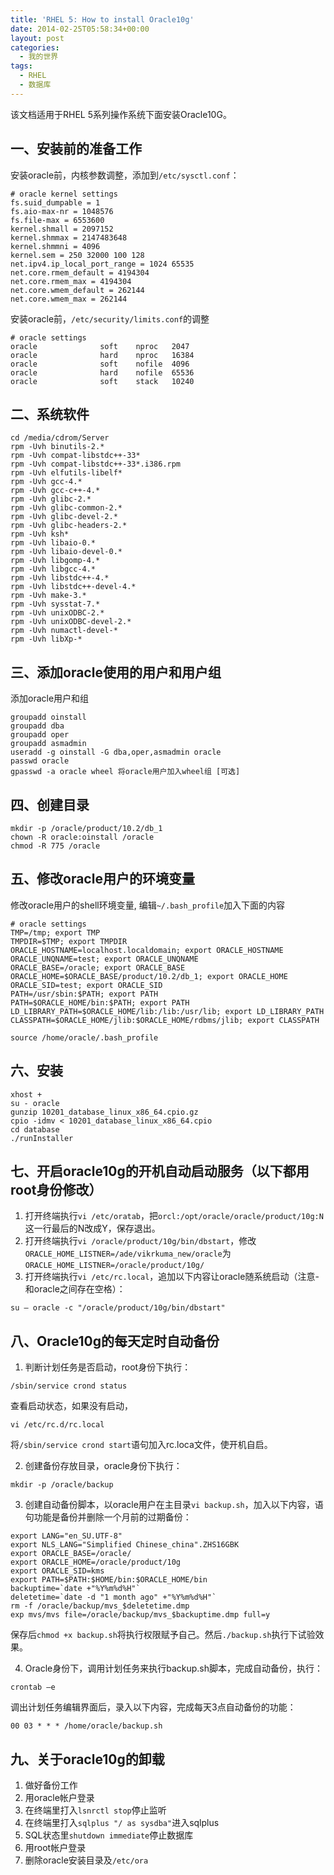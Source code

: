 ```yaml
---
title: 'RHEL 5: How to install Oracle10g'
date: 2014-02-25T05:58:34+00:00
layout: post
categories:
  - 我的世界
tags:
  - RHEL
  - 数据库
---
```

该文档适用于RHEL 5系列操作系统下面安装Oracle10G。

## 一、安装前的准备工作

安装oracle前，内核参数调整，添加到`/etc/sysctl.conf`：
```
# oracle kernel settings
fs.suid_dumpable = 1
fs.aio-max-nr = 1048576
fs.file-max = 6553600
kernel.shmall = 2097152
kernel.shmmax = 2147483648
kernel.shmmni = 4096
kernel.sem = 250 32000 100 128
net.ipv4.ip_local_port_range = 1024 65535
net.core.rmem_default = 4194304
net.core.rmem_max = 4194304
net.core.wmem_default = 262144
net.core.wmem_max = 262144
```
<!--more-->
安装oracle前，`/etc/security/limits.conf`的调整
```
# oracle settings
oracle              soft    nproc   2047
oracle              hard    nproc   16384
oracle              soft    nofile  4096
oracle              hard    nofile  65536
oracle              soft    stack   10240
```

## 二、系统软件
```
cd /media/cdrom/Server
rpm -Uvh binutils-2.*
rpm -Uvh compat-libstdc++-33*
rpm -Uvh compat-libstdc++-33*.i386.rpm
rpm -Uvh elfutils-libelf*
rpm -Uvh gcc-4.*
rpm -Uvh gcc-c++-4.*
rpm -Uvh glibc-2.*
rpm -Uvh glibc-common-2.*
rpm -Uvh glibc-devel-2.*
rpm -Uvh glibc-headers-2.*
rpm -Uvh ksh*
rpm -Uvh libaio-0.*
rpm -Uvh libaio-devel-0.*
rpm -Uvh libgomp-4.*
rpm -Uvh libgcc-4.*
rpm -Uvh libstdc++-4.*
rpm -Uvh libstdc++-devel-4.*
rpm -Uvh make-3.*
rpm -Uvh sysstat-7.*
rpm -Uvh unixODBC-2.*
rpm -Uvh unixODBC-devel-2.*
rpm -Uvh numactl-devel-*
rpm -Uvh libXp-*
```

## 三、添加oracle使用的用户和用户组

添加oracle用户和组
```
groupadd oinstall
groupadd dba
groupadd oper
groupadd asmadmin
useradd -g oinstall -G dba,oper,asmadmin oracle
passwd oracle
gpasswd -a oracle wheel 将oracle用户加入wheel组 [可选]
```

## 四、创建目录
```
mkdir -p /oracle/product/10.2/db_1
chown -R oracle:oinstall /oracle
chmod -R 775 /oracle
```

## 五、修改oracle用户的环境变量

修改oracle用户的shell环境变量, 编辑`~/.bash_profile`加入下面的内容
```
# oracle settings
TMP=/tmp; export TMP
TMPDIR=$TMP; export TMPDIR
ORACLE_HOSTNAME=localhost.localdomain; export ORACLE_HOSTNAME
ORACLE_UNQNAME=test; export ORACLE_UNQNAME
ORACLE_BASE=/oracle; export ORACLE_BASE
ORACLE_HOME=$ORACLE_BASE/product/10.2/db_1; export ORACLE_HOME
ORACLE_SID=test; export ORACLE_SID
PATH=/usr/sbin:$PATH; export PATH
PATH=$ORACLE_HOME/bin:$PATH; export PATH
LD_LIBRARY_PATH=$ORACLE_HOME/lib:/lib:/usr/lib; export LD_LIBRARY_PATH
CLASSPATH=$ORACLE_HOME/jlib:$ORACLE_HOME/rdbms/jlib; export CLASSPATH
```

```
source /home/oracle/.bash_profile
```

## 六、安装
```
xhost +
su - oracle
gunzip 10201_database_linux_x86_64.cpio.gz
cpio -idmv < 10201_database_linux_x86_64.cpio
cd database
./runInstaller
```

## 七、开启oracle10g的开机自动启动服务（以下都用root身份修改）

1. 打开终端执行`vi /etc/oratab`，把`orcl:/opt/oracle/oracle/product/10g:N`这一行最后的N改成Y，保存退出。
2. 打开终端执行`vi /oracle/product/10g/bin/dbstart`，修改`ORACLE_HOME_LISTNER=/ade/vikrkuma_new/oracle`为`ORACLE_HOME_LISTNER=/oracle/product/10g/`
3. 打开终端执行`vi /etc/rc.local`，追加以下内容让oracle随系统启动（注意-和oracle之间存在空格）：
```
su – oracle -c "/oracle/product/10g/bin/dbstart"
```

## 八、Oracle10g的每天定时自动备份

1. 判断计划任务是否启动，root身份下执行：
```
/sbin/service crond status
```

查看启动状态，如果没有启动，
```
vi /etc/rc.d/rc.local
```

将`/sbin/service crond start`语句加入rc.loca文件，使开机自启。

2. 创建备份存放目录，oracle身份下执行：
```
mkdir -p /oracle/backup
```

3. 创建自动备份脚本，以oracle用户在主目录`vi backup.sh`，加入以下内容，语句功能是备份并删除一个月前的过期备份：
```
export LANG="en_SU.UTF-8"
export NLS_LANG="Simplified Chinese_china".ZHS16GBK
export ORACLE_BASE=/oracle/
export ORACLE_HOME=/oracle/product/10g
export ORACLE_SID=kms
export PATH=$PATH:$HOME/bin:$ORACLE_HOME/bin
backuptime=`date +"%Y%m%d%H"`
deletetime=`date -d "1 month ago" +"%Y%m%d%H"`
rm -f /oracle/backup/mvs_$deletetime.dmp
exp mvs/mvs file=/oracle/backup/mvs_$backuptime.dmp full=y
```

保存后`chmod +x backup.sh`将执行权限赋予自己。然后`./backup.sh`执行下试验效果。

4. Oracle身份下，调用计划任务来执行backup.sh脚本，完成自动备份，执行：
```
crontab –e
```

调出计划任务编辑界面后，录入以下内容，完成每天3点自动备份的功能：
```
00 03 * * * /home/oracle/backup.sh
```

## 九、关于oracle10g的卸载

1. 做好备份工作
2. 用oracle帐户登录
3. 在终端里打入`lsnrctl stop`停止监听
4. 在终端里打入`sqlplus "/ as sysdba"`进入sqlplus
5. SQL状态里`shutdown immediate`停止数据库
6. 用root帐户登录
7. 删除oracle安装目录及`/etc/ora`

